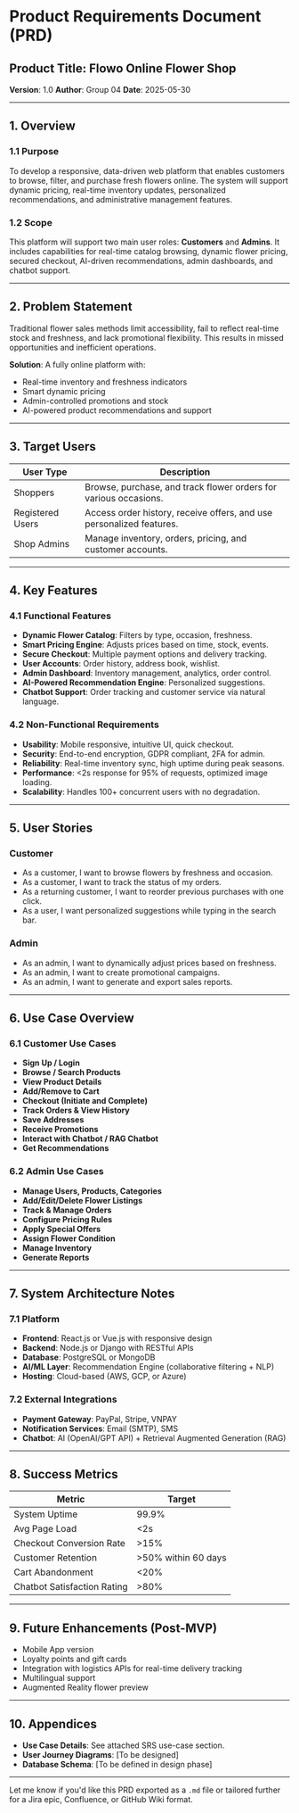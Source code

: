 # Product Requirements Document (PRD)

## Product Title: Flowo Online Flower Shop

**Version**: 1.0
**Author**: Group 04
**Date**: 2025-05-30

---

## 1. Overview

### 1.1 Purpose

To develop a responsive, data-driven web platform that enables customers to browse, filter, and purchase fresh flowers online. The system will support dynamic pricing, real-time inventory updates, personalized recommendations, and administrative management features.

### 1.2 Scope

This platform will support two main user roles: **Customers** and **Admins**. It includes capabilities for real-time catalog browsing, dynamic flower pricing, secured checkout, AI-driven recommendations, admin dashboards, and chatbot support.

---

## 2. Problem Statement

Traditional flower sales methods limit accessibility, fail to reflect real-time stock and freshness, and lack promotional flexibility. This results in missed opportunities and inefficient operations.

**Solution**: A fully online platform with:

* Real-time inventory and freshness indicators
* Smart dynamic pricing
* Admin-controlled promotions and stock
* AI-powered product recommendations and support

---

## 3. Target Users

| User Type        | Description                                                          |
| ---------------- | -------------------------------------------------------------------- |
| Shoppers         | Browse, purchase, and track flower orders for various occasions.     |
| Registered Users | Access order history, receive offers, and use personalized features. |
| Shop Admins      | Manage inventory, orders, pricing, and customer accounts.            |

---

## 4. Key Features

### 4.1 Functional Features

* **Dynamic Flower Catalog**: Filters by type, occasion, freshness.
* **Smart Pricing Engine**: Adjusts prices based on time, stock, events.
* **Secure Checkout**: Multiple payment options and delivery tracking.
* **User Accounts**: Order history, address book, wishlist.
* **Admin Dashboard**: Inventory management, analytics, order control.
* **AI-Powered Recommendation Engine**: Personalized suggestions.
* **Chatbot Support**: Order tracking and customer service via natural language.

### 4.2 Non-Functional Requirements

* **Usability**: Mobile responsive, intuitive UI, quick checkout.
* **Security**: End-to-end encryption, GDPR compliant, 2FA for admin.
* **Reliability**: Real-time inventory sync, high uptime during peak seasons.
* **Performance**: <2s response for 95% of requests, optimized image loading.
* **Scalability**: Handles 100+ concurrent users with no degradation.

---

## 5. User Stories

### Customer

* As a customer, I want to browse flowers by freshness and occasion.
* As a customer, I want to track the status of my orders.
* As a returning customer, I want to reorder previous purchases with one click.
* As a user, I want personalized suggestions while typing in the search bar.

### Admin

* As an admin, I want to dynamically adjust prices based on freshness.
* As an admin, I want to create promotional campaigns.
* As an admin, I want to generate and export sales reports.

---

## 6. Use Case Overview

### 6.1 Customer Use Cases

* **Sign Up / Login**
* **Browse / Search Products**
* **View Product Details**
* **Add/Remove to Cart**
* **Checkout (Initiate and Complete)**
* **Track Orders & View History**
* **Save Addresses**
* **Receive Promotions**
* **Interact with Chatbot / RAG Chatbot**
* **Get Recommendations**

### 6.2 Admin Use Cases

* **Manage Users, Products, Categories**
* **Add/Edit/Delete Flower Listings**
* **Track & Manage Orders**
* **Configure Pricing Rules**
* **Apply Special Offers**
* **Assign Flower Condition**
* **Manage Inventory**
* **Generate Reports**

---

## 7. System Architecture Notes

### 7.1 Platform

* **Frontend**: React.js or Vue.js with responsive design
* **Backend**: Node.js or Django with RESTful APIs
* **Database**: PostgreSQL or MongoDB
* **AI/ML Layer**: Recommendation Engine (collaborative filtering + NLP)
* **Hosting**: Cloud-based (AWS, GCP, or Azure)

### 7.2 External Integrations

* **Payment Gateway**: PayPal, Stripe, VNPAY
* **Notification Services**: Email (SMTP), SMS
* **Chatbot**: AI (OpenAI/GPT API) + Retrieval Augmented Generation (RAG)

---

## 8. Success Metrics

| Metric                      | Target              |
| --------------------------- | ------------------- |
| System Uptime               | 99.9%               |
| Avg Page Load               | <2s                 |
| Checkout Conversion Rate    | >15%                |
| Customer Retention          | >50% within 60 days |
| Cart Abandonment            | <20%                |
| Chatbot Satisfaction Rating | >80%                |

---

## 9. Future Enhancements (Post-MVP)

* Mobile App version
* Loyalty points and gift cards
* Integration with logistics APIs for real-time delivery tracking
* Multilingual support
* Augmented Reality flower preview

---

## 10. Appendices

* **Use Case Details**: See attached SRS use-case section.
* **User Journey Diagrams**: \[To be designed]
* **Database Schema**: \[To be defined in design phase]

---

Let me know if you'd like this PRD exported as a `.md` file or tailored further for a Jira epic, Confluence, or GitHub Wiki format.
